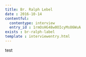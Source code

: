 ```yaml
---
title: Br. Ralph Lebel 
date : 2016-10-14
contentful:
  contentype: interview
  entry_id : 1rmOsHG48w0OIcyMs86WuA 
exists : br-ralph-label 
template : interviewentry.html 
--- 
```

test
